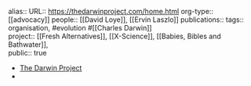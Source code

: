 alias::
URL:: https://thedarwinproject.com/home.html
org-type:: [[advocacy]] 
people:: [[David Loye]], [[Ervin Laszlo]] 
publications:: 
tags:: organisation, #evolution #[[Charles Darwin]]  
project:: [[Fresh Alternatives]], [[X-Science]], [[Babies, Bibles and Bathwater]],  
public:: true

- [The Darwin Project](https://thedarwinproject.com/home.html)
-